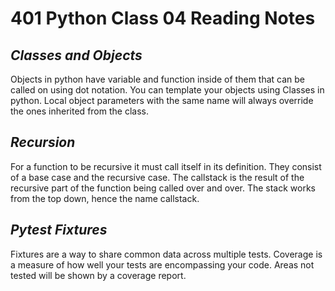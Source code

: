 # 401 Python Class 04 Reading Notes

## <i>Classes and Objects </i>
Objects in python have variable and function inside of them that can be called on using dot notation.
You can template your objects using Classes in python. Local object parameters with the same name will always override the ones inherited from the class.

## <i>Recursion</i>
For a function to be recursive it must call itself in its definition. They consist of a base case and the recursive case. The callstack is the result of the recursive part of the function being called over and over. The stack works from the top down, hence the name callstack.

## <i>Pytest Fixtures</i>
Fixtures are a way to share common data across multiple tests. Coverage is a measure of how well your tests are encompassing your code. Areas not tested will be shown by a coverage report.